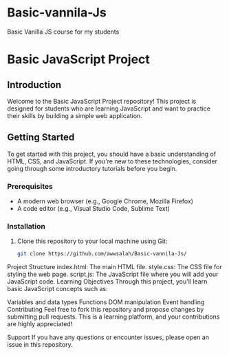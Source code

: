 # Basic-vannila-Js
Basic Vanilla JS course for my students

# Basic JavaScript Project

## Introduction
Welcome to the Basic JavaScript Project repository! This project is designed for students who are learning JavaScript and want to practice their skills by building a simple web application. 

## Getting Started
To get started with this project, you should have a basic understanding of HTML, CSS, and JavaScript. If you're new to these technologies, consider going through some introductory tutorials before you begin.

### Prerequisites
- A modern web browser (e.g., Google Chrome, Mozilla Firefox)
- A code editor (e.g., Visual Studio Code, Sublime Text)

### Installation
1. Clone this repository to your local machine using Git:
   ```bash
   git clone https://github.com/awwsalah/Basic-vannila-Js/


Project Structure
index.html: The main HTML file.
style.css: The CSS file for styling the web page.
script.js: The JavaScript file where you will add your JavaScript code.
Learning Objectives
Through this project, you'll learn basic JavaScript concepts such as:

Variables and data types
Functions
DOM manipulation
Event handling
Contributing
Feel free to fork this repository and propose changes by submitting pull requests. This is a learning platform, and your contributions are highly appreciated!

Support
If you have any questions or encounter issues, please open an issue in this repository.

